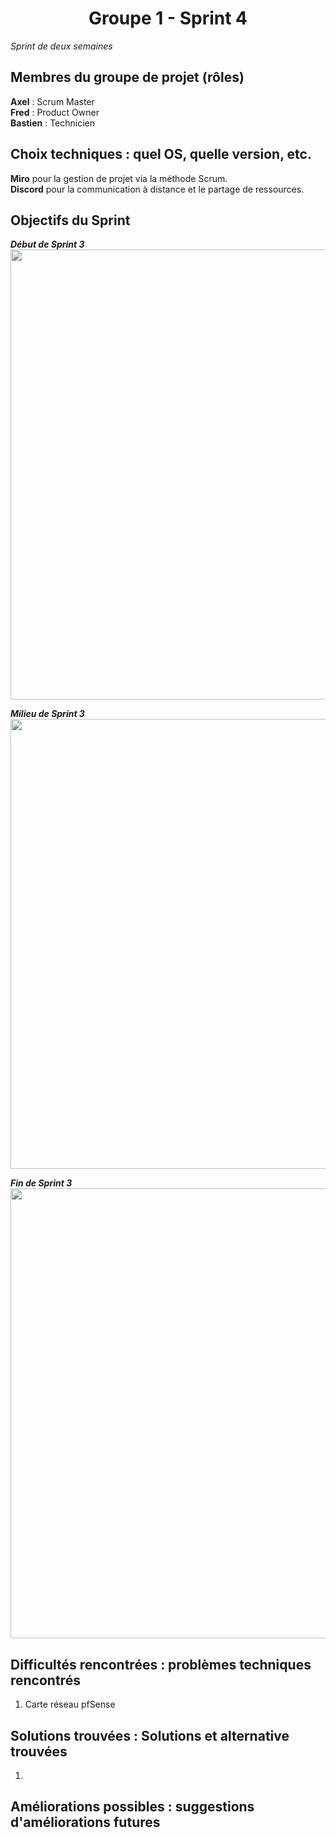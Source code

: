 
<div align="center"><H1> Groupe 1 -  Sprint 4 </H1></div>

_Sprint de deux semaines_

## Membres du groupe de projet (rôles)

**Axel** : Scrum Master  
**Fred** : Product Owner  
**Bastien** : Technicien

## Choix techniques : quel OS, quelle version, etc.

**Miro** pour la gestion de projet via la méthode Scrum.  
**Discord** pour la communication à distance et le partage de ressources.

## Objectifs du Sprint

_**Début de Sprint 3**_  
<img src="" width="720" height="720">  

_**Milieu de Sprint 3**_  
<img src="" width="720" height="720">  

_**Fin de Sprint 3**_  
<img src="" width="720" height="720">  

## Difficultés rencontrées : problèmes techniques rencontrés

1. Carte réseau pfSense

## Solutions trouvées : Solutions et alternative trouvées

1. 

## Améliorations possibles : suggestions d'améliorations futures

